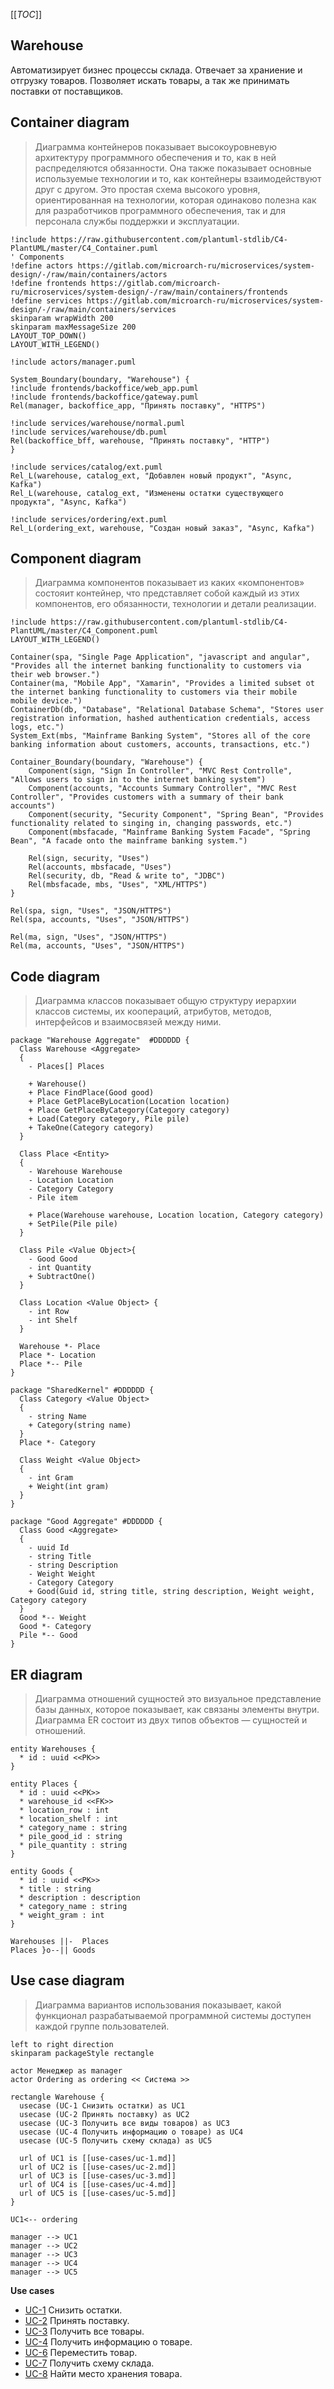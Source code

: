 [[_TOC_]]

## Warehouse
Автоматизирует бизнес процессы склада.
Отвечает за храниение и отгрузку товаров.
Позволяет искать товары, а так же принимать поставки от поставщиков.

## Container diagram
> Диаграмма контейнеров показывает высокоуровневую архитектуру программного обеспечения и то, как в ней распределяются обязанности. Она также показывает основные используемые технологии и то, как контейнеры взаимодействуют друг с другом. Это простая схема высокого уровня, ориентированная на технологии, которая одинаково полезна как для разработчиков программного обеспечения, так и для персонала службы поддержки и эксплуатации.

```plantuml
!include https://raw.githubusercontent.com/plantuml-stdlib/C4-PlantUML/master/C4_Container.puml
' Components
!define actors https://gitlab.com/microarch-ru/microservices/system-design/-/raw/main/containers/actors
!define frontends https://gitlab.com/microarch-ru/microservices/system-design/-/raw/main/containers/frontends  
!define services https://gitlab.com/microarch-ru/microservices/system-design/-/raw/main/containers/services
skinparam wrapWidth 200
skinparam maxMessageSize 200
LAYOUT_TOP_DOWN()
LAYOUT_WITH_LEGEND()

!include actors/manager.puml

System_Boundary(boundary, "Warehouse") {
!include frontends/backoffice/web_app.puml
!include frontends/backoffice/gateway.puml
Rel(manager, backoffice_app, "Принять поставку", "HTTPS")

!include services/warehouse/normal.puml
!include services/warehouse/db.puml
Rel(backoffice_bff, warehouse, "Принять поставку", "HTTP")
}

!include services/catalog/ext.puml
Rel_L(warehouse, catalog_ext, "Добавлен новый продукт", "Async, Kafka")
Rel_L(warehouse, catalog_ext, "Изменены остатки существующего продукта", "Async, Kafka")

!include services/ordering/ext.puml
Rel_L(ordering_ext, warehouse, "Cоздан новый заказ", "Async, Kafka")
```

## Component diagram
> Диаграмма компонентов показывает из каких «компонентов» состояит контейнер, что представляет собой каждый из этих компонентов, его обязанности, технологии и детали реализации.

```plantuml
!include https://raw.githubusercontent.com/plantuml-stdlib/C4-PlantUML/master/C4_Component.puml
LAYOUT_WITH_LEGEND()

Container(spa, "Single Page Application", "javascript and angular", "Provides all the internet banking functionality to customers via their web browser.")
Container(ma, "Mobile App", "Xamarin", "Provides a limited subset ot the internet banking functionality to customers via their mobile mobile device.")
ContainerDb(db, "Database", "Relational Database Schema", "Stores user registration information, hashed authentication credentials, access logs, etc.")
System_Ext(mbs, "Mainframe Banking System", "Stores all of the core banking information about customers, accounts, transactions, etc.")

Container_Boundary(boundary, "Warehouse") {
    Component(sign, "Sign In Controller", "MVC Rest Controlle", "Allows users to sign in to the internet banking system")
    Component(accounts, "Accounts Summary Controller", "MVC Rest Controller", "Provides customers with a summary of their bank accounts")
    Component(security, "Security Component", "Spring Bean", "Provides functionality related to singing in, changing passwords, etc.")
    Component(mbsfacade, "Mainframe Banking System Facade", "Spring Bean", "A facade onto the mainframe banking system.")

    Rel(sign, security, "Uses")
    Rel(accounts, mbsfacade, "Uses")
    Rel(security, db, "Read & write to", "JDBC")
    Rel(mbsfacade, mbs, "Uses", "XML/HTTPS")
}

Rel(spa, sign, "Uses", "JSON/HTTPS")
Rel(spa, accounts, "Uses", "JSON/HTTPS")

Rel(ma, sign, "Uses", "JSON/HTTPS")
Rel(ma, accounts, "Uses", "JSON/HTTPS")
```

## Code diagram
> Диаграмма классов показывает общую структуру иерархии классов системы, их коопераций, атрибутов, методов, интерфейсов и взаимосвязей между ними.

```plantuml
package "Warehouse Aggregate"  #DDDDDD {
  Class Warehouse <Aggregate>
  {
    - Places[] Places

    + Warehouse()
    + Place FindPlace(Good good)
    + Place GetPlaceByLocation(Location location)
    + Place GetPlaceByCategory(Category category)
    + Load(Category category, Pile pile)
    + TakeOne(Category category)
  }
  
  Class Place <Entity>
  {
    - Warehouse Warehouse
    - Location Location
    - Category Category
    - Pile item

    + Place(Warehouse warehouse, Location location, Category category)
    + SetPile(Pile pile)
  }  

  Class Pile <Value Object>{
    - Good Good
    - int Quantity
    + SubtractOne()
  }

  Class Location <Value Object> {
    - int Row
    - int Shelf 
  }

  Warehouse *- Place
  Place *- Location
  Place *-- Pile
}

package "SharedKernel" #DDDDDD {
  Class Category <Value Object>
  {
    - string Name
    + Category(string name)
  }  
  Place *- Category 

  Class Weight <Value Object>
  {
    - int Gram
    + Weight(int gram)
  }
}

package "Good Aggregate" #DDDDDD {
  Class Good <Aggregate>
  {
    - uuid Id
    - string Title
    - string Description
    - Weight Weight
    - Category Category
    + Good(Guid id, string title, string description, Weight weight, Category category
  }
  Good *-- Weight
  Good *- Category
  Pile *-- Good
}
```

## ER diagram
> Диаграмма отношений сущностей это визуальное представление базы данных, которое показывает, как связаны элементы внутри. Диаграмма ER состоит из двух типов объектов — сущностей и отношений.

```plantuml
entity Warehouses {
  * id : uuid <<PK>>
}

entity Places {
  * id : uuid <<PK>>
  * warehouse_id <<FK>>
  * location_row : int
  * location_shelf : int
  * category_name : string
  * pile_good_id : string
  * pile_quantity : string
}

entity Goods {
  * id : uuid <<PK>>
  * title : string
  * description : description
  * category_name : string
  * weight_gram : int
}

Warehouses ||-  Places
Places }o--|| Goods
```
## Use case diagram
> Диаграмма вариантов использования показывает, какой функционал разрабатываемой программной системы доступен каждой группе пользователей.

```plantuml
left to right direction
skinparam packageStyle rectangle

actor Менеджер as manager
actor Ordering as ordering << Система >>

rectangle Warehouse {
  usecase (UC-1 Снизить остатки) as UC1
  usecase (UC-2 Принять поставку) as UC2
  usecase (UC-3 Получить все виды товаров) as UC3
  usecase (UC-4 Получить информацию о товаре) as UC4
  usecase (UC-5 Получить схему склада) as UC5
  
  url of UC1 is [[use-cases/uc-1.md]]
  url of UC2 is [[use-cases/uc-2.md]]
  url of UC3 is [[use-cases/uc-3.md]]
  url of UC4 is [[use-cases/uc-4.md]]
  url of UC5 is [[use-cases/uc-5.md]]
}

UC1<-- ordering

manager --> UC1
manager --> UC2
manager --> UC3
manager --> UC4
manager --> UC5
```
**Use cases**
- [UC-1](use-cases/uc-1.md) Снизить остатки.
- [UC-2](use-cases/uc-2.md) Принять поставку.
- [UC-3](use-cases/uc-3.md) Получить все товары.
- [UC-4](use-cases/uc-4.md) Получить информацию о товаре.
- [UC-6](use-cases/uc-6.md) Переместить товар.
- [UC-7](use-cases/uc-7.md) Получить схему склада.
- [UC-8](use-cases/uc-8.md) Найти место хранения товара.


